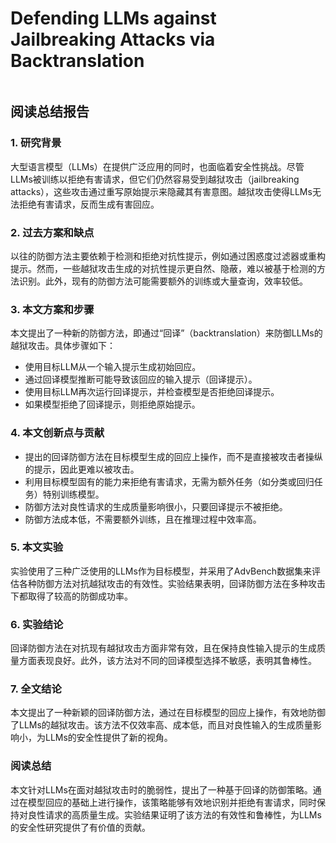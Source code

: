 # Defending LLMs against Jailbreaking Attacks via Backtranslation

<figure><img src="../../.gitbook/assets/image (1) (1) (1) (1) (1) (1) (1) (1) (1) (1) (1) (1) (1) (1) (1) (1) (1) (1) (1) (1) (1) (1) (1) (1) (1) (1) (1) (1) (1) (1) (1) (1) (1) (1) (1) (1) (1) (1) (1) (1) (1) (1) (1) (1) (1) (1) (1) (1) (1) (1) (1) (1) (1) (1) (1) (1) (1) (1) (1) (1)   (4).png" alt=""><figcaption></figcaption></figure>

## 阅读总结报告

### 1. 研究背景

大型语言模型（LLMs）在提供广泛应用的同时，也面临着安全性挑战。尽管LLMs被训练以拒绝有害请求，但它们仍然容易受到越狱攻击（jailbreaking attacks），这些攻击通过重写原始提示来隐藏其有害意图。越狱攻击使得LLMs无法拒绝有害请求，反而生成有害回应。

### 2. 过去方案和缺点

以往的防御方法主要依赖于检测和拒绝对抗性提示，例如通过困惑度过滤器或重构提示。然而，一些越狱攻击生成的对抗性提示更自然、隐蔽，难以被基于检测的方法识别。此外，现有的防御方法可能需要额外的训练或大量查询，效率较低。

### 3. 本文方案和步骤

本文提出了一种新的防御方法，即通过“回译”（backtranslation）来防御LLMs的越狱攻击。具体步骤如下：

* 使用目标LLM从一个输入提示生成初始回应。
* 通过回译模型推断可能导致该回应的输入提示（回译提示）。
* 使用目标LLM再次运行回译提示，并检查模型是否拒绝回译提示。
* 如果模型拒绝了回译提示，则拒绝原始提示。

### 4. 本文创新点与贡献

* 提出的回译防御方法在目标模型生成的回应上操作，而不是直接被攻击者操纵的提示，因此更难以被攻击。
* 利用目标模型固有的能力来拒绝有害请求，无需为额外任务（如分类或回归任务）特别训练模型。
* 防御方法对良性请求的生成质量影响很小，只要回译提示不被拒绝。
* 防御方法成本低，不需要额外训练，且在推理过程中效率高。

### 5. 本文实验

实验使用了三种广泛使用的LLMs作为目标模型，并采用了AdvBench数据集来评估各种防御方法对抗越狱攻击的有效性。实验结果表明，回译防御方法在多种攻击下都取得了较高的防御成功率。

### 6. 实验结论

回译防御方法在对抗现有越狱攻击方面非常有效，且在保持良性输入提示的生成质量方面表现良好。此外，该方法对不同的回译模型选择不敏感，表明其鲁棒性。

### 7. 全文结论

本文提出了一种新颖的回译防御方法，通过在目标模型的回应上操作，有效地防御了LLMs的越狱攻击。该方法不仅效率高、成本低，而且对良性输入的生成质量影响小，为LLMs的安全性提供了新的视角。

### 阅读总结

本文针对LLMs在面对越狱攻击时的脆弱性，提出了一种基于回译的防御策略。通过在模型回应的基础上进行操作，该策略能够有效地识别并拒绝有害请求，同时保持对良性请求的高质量生成。实验结果证明了该方法的有效性和鲁棒性，为LLMs的安全性研究提供了有价值的贡献。
